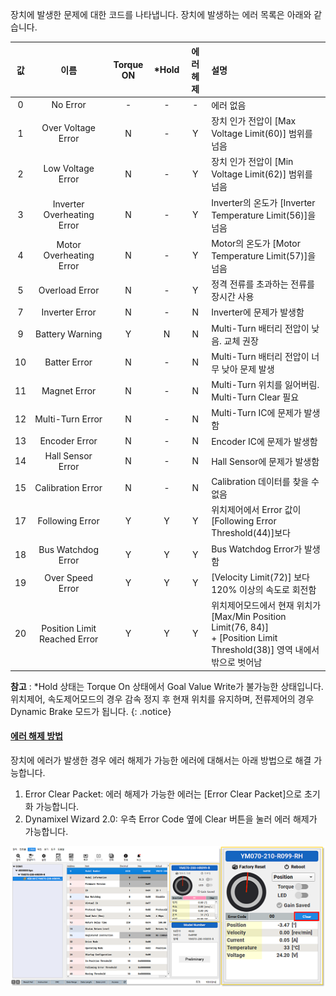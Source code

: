 장치에 발생한 문제에 대한 코드를 나타냅니다. 장치에 발생하는 에러 목록은 아래와 같습니다.

| 값 |           이름               | Torque ON  | *Hold | 에러헤제 | 설명                                                          |
|:--:|:----------------------------:|:---------:|:-----:|:--------:|:-------------------------------------------------------------|
| 0  | No Error                     | -         | -     | -        | 에러 없음                                                     |
| 1  | Over Voltage Error           | N         | -     | Y        | 장치 인가 전압이 [Max Voltage Limit(60)] 범위를 넘음            |
| 2  | Low Voltage Error            | N         | -     | Y        | 장치 인가 전압이 [Min Voltage Limit(62)] 범위를 넘음            |
| 3  | Inverter Overheating Error   | N         | -     | Y        | Inverter의 온도가 [Inverter Temperature Limit(56)]을 넘음      |
| 4  | Motor Overheating Error      | N         | -     | Y        | Motor의 온도가 [Motor Temperature Limit(57)]을 넘음            |
| 5  | Overload Error               | N         | -     | Y        | 정격 전류를 초과하는 전류를 장시간 사용                          |
| 7  | Inverter Error               | N         | -     | N        | Inverter에 문제가 발생함                                       |
| 9  | Battery Warning              | Y         | N     | N        | Multi-Turn 배터리 전압이 낮음. 교체 권장                        |
| 10 | Batter Error                 | N         | -     | N        | Multi-Turn 배터리 전압이 너무 낮아 문제 발생                    |
| 11 | Magnet Error                 | N         | -     | N        | Multi-Turn 위치를 잃어버림. Multi-Turn Clear 필요              |
| 12 | Multi-Turn Error             | N         | -     | N        | Multi-Turn IC에 문제가 발생함                                  |
| 13 | Encoder Error                | N         | -     | N        | Encoder IC에 문제가 발생함                                     |
| 14 | Hall Sensor Error            | N         | -     | N        | Hall Sensor에 문제가 발생함                                    |
| 15 | Calibration Error            | N         | -     | N        | Calibration 데이터를 찾을 수 없음                               |
| 17 | Following Error              | Y         | Y     | Y        | 위치제어에서 Error 값이 [Following Error Threshold(44)]보다     |
| 18 | Bus Watchdog Error           | Y         | Y     | Y        | Bus Watchdog Error가 발생함                                    |
| 19 | Over Speed Error             | Y         | Y     | Y        | [Velocity Limit(72)] 보다 120% 이상의 속도로 회전함             |
| 20 | Position Limit Reached Error | Y         | Y     | Y        | 위치제어모드에서 현재 위치가 [Max/Min Position Limit(76, 84)]<br /> + [Position Limit Threshold(38)] 영역 내에서 밖으로 벗어남 |


**참고** : *Hold 상태는 Torque On 상태에서 Goal Value Write가 불가능한 상태입니다. 위치제어, 속도제어모드의 경우 감속 정지 후 현재 위치를 유지하며, 전류제어의 경우 Dynamic Brake 모드가 됩니다.
{: .notice}


#### [에러 해제 방법](#에러-해제-방법)

장치에 에러가 발생한 경우 에러 해제가 가능한 에러에 대해서는 아래 방법으로 해결 가능합니다.   
1. Error Clear Packet: 에러 해제가 가능한 에러는 [Error Clear Packet]으로 초기화 가능합니다.
2. Dynamixel Wizard 2.0: 우측 Error Code 옆에 Clear 버튼을 눌러 에러 해제가 가능합니다.

![](/assets/images/dxl/y/clear_error.png)

